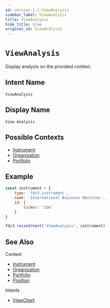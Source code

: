 ```yaml
---
id: version-1.1-ViewAnalysis
sidebar_label: ViewAnalysis
title: ViewAnalysis
hide_title: true
original_id: ViewAnalysis
---
```

# `ViewAnalysis`

Display analysis on the provided context.

## Intent Name

`ViewAnalysis`

## Display Name

`View Analysis`

## Possible Contexts

* [Instrument](../../context/ref/Instrument)
* [Organization](../../context/ref/Organization)
* [Portfolio](../../context/ref/Portfolio)

## Example

```js
const instrument = {
    type: 'fdc3.instrument',
    name: 'International Business Machines',
    id: {
        ticker: 'ibm'
    }
}

fdc3.raiseIntent('ViewAnalysis', instrument)
```

## See Also

Context
- [Instrument](../../context/ref/Instrument)
- [Organization](../../context/ref/Organization)
- [Portfolio](../../context/ref/Portfolio)
- [Position](../../context/ref/Position)

Intents
- [ViewChart](ViewChart)